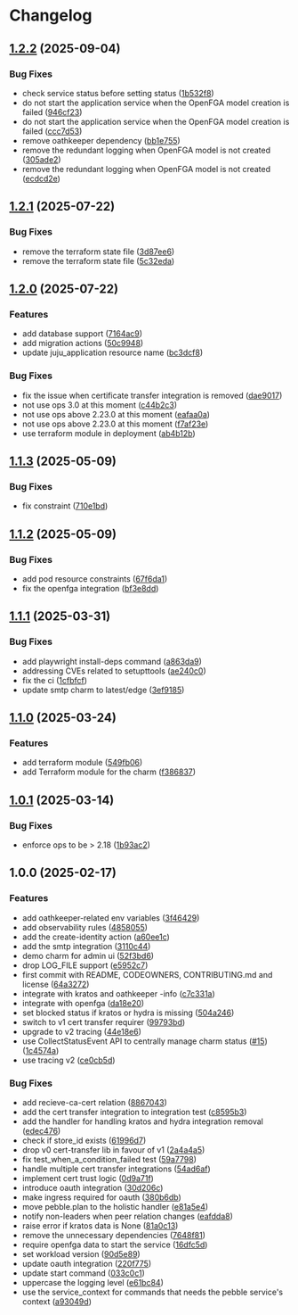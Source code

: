 # Changelog

## [1.2.2](https://github.com/canonical/identity-platform-admin-ui-operator/compare/v1.2.1...v1.2.2) (2025-09-04)


### Bug Fixes

* check service status before setting status ([1b532f8](https://github.com/canonical/identity-platform-admin-ui-operator/commit/1b532f8fb5b7a1228431a8c863065d0ae5996c17))
* do not start the application service when the OpenFGA model creation is failed ([946cf23](https://github.com/canonical/identity-platform-admin-ui-operator/commit/946cf23b66ff87b2b3a79b1840655c60c2b3f282))
* do not start the application service when the OpenFGA model creation is failed ([ccc7d53](https://github.com/canonical/identity-platform-admin-ui-operator/commit/ccc7d53655f6fe851a15ba0dbcf2f50043cc194c))
* remove oathkeeper dependency ([bb1e755](https://github.com/canonical/identity-platform-admin-ui-operator/commit/bb1e755fc59f79e9ba9403c9d2d2cbf5ee16f799))
* remove the redundant logging when OpenFGA model is not created ([305ade2](https://github.com/canonical/identity-platform-admin-ui-operator/commit/305ade20a756f708f17f6482734a3a6411face0a))
* remove the redundant logging when OpenFGA model is not created ([ecdcd2e](https://github.com/canonical/identity-platform-admin-ui-operator/commit/ecdcd2e5b43f3fe318c0952fa63ec3eae72acb92))

## [1.2.1](https://github.com/canonical/identity-platform-admin-ui-operator/compare/v1.2.0...v1.2.1) (2025-07-22)


### Bug Fixes

* remove the terraform state file ([3d87ee6](https://github.com/canonical/identity-platform-admin-ui-operator/commit/3d87ee62e35a7b8fd323683935ca6cfa8162cb20))
* remove the terraform state file ([5c32eda](https://github.com/canonical/identity-platform-admin-ui-operator/commit/5c32eda7a853f5dad63d129b6bdf92f343ed6c51))

## [1.2.0](https://github.com/canonical/identity-platform-admin-ui-operator/compare/v1.1.3...v1.2.0) (2025-07-22)


### Features

* add database support ([7164ac9](https://github.com/canonical/identity-platform-admin-ui-operator/commit/7164ac92319bc410a0934980803455b58de9868f))
* add migration actions ([50c9948](https://github.com/canonical/identity-platform-admin-ui-operator/commit/50c994891048bf6405880331f51ad985ba0e4788))
* update juju_application resource name ([bc3dcf8](https://github.com/canonical/identity-platform-admin-ui-operator/commit/bc3dcf824e2b0b1be503ef1d5d03001939582cfa))


### Bug Fixes

* fix the issue when certificate transfer integration is removed ([dae9017](https://github.com/canonical/identity-platform-admin-ui-operator/commit/dae9017cd1f365d7f041b1b0a558265b1c133dd8))
* not use ops 3.0 at this moment ([c44b2c3](https://github.com/canonical/identity-platform-admin-ui-operator/commit/c44b2c352564b42cf6e4b994e36e5dcdac765683))
* not use ops above 2.23.0 at this moment ([eafaa0a](https://github.com/canonical/identity-platform-admin-ui-operator/commit/eafaa0a674803e65d3340851f3f25f701d9dc42c))
* not use ops above 2.23.0 at this moment ([f7af23e](https://github.com/canonical/identity-platform-admin-ui-operator/commit/f7af23eb831a876fc4f17775cda20aff823776b4))
* use terraform module in deployment ([ab4b12b](https://github.com/canonical/identity-platform-admin-ui-operator/commit/ab4b12b2437bf197ff1881ed51016a8b34992510))

## [1.1.3](https://github.com/canonical/identity-platform-admin-ui-operator/compare/v1.1.2...v1.1.3) (2025-05-09)


### Bug Fixes

* fix constraint ([710e1bd](https://github.com/canonical/identity-platform-admin-ui-operator/commit/710e1bd9a266dd68d0fcf6134087031554fc6a67))

## [1.1.2](https://github.com/canonical/identity-platform-admin-ui-operator/compare/v1.1.1...v1.1.2) (2025-05-09)


### Bug Fixes

* add pod resource constraints ([67f6da1](https://github.com/canonical/identity-platform-admin-ui-operator/commit/67f6da14c9eb5c7e398b037e6ebb74ddad96dbad))
* fix the openfga integration ([bf3e8dd](https://github.com/canonical/identity-platform-admin-ui-operator/commit/bf3e8ddaa49b4e48adfaa7b919a6fba6c80f54fb))

## [1.1.1](https://github.com/canonical/identity-platform-admin-ui-operator/compare/v1.1.0...v1.1.1) (2025-03-31)


### Bug Fixes

* add playwright install-deps command ([a863da9](https://github.com/canonical/identity-platform-admin-ui-operator/commit/a863da9d503ac87ea87a0ed6c09e6859544ca5af))
* addressing CVEs related to setupttools ([ae240c0](https://github.com/canonical/identity-platform-admin-ui-operator/commit/ae240c0eb9acf7d528c5d96bc9e379bbfbdb1eb7))
* fix the ci ([1cfbfcf](https://github.com/canonical/identity-platform-admin-ui-operator/commit/1cfbfcff5e1111dea5f2f1f552c73a5a1d9f7eb6))
* update smtp charm to latest/edge ([3ef9185](https://github.com/canonical/identity-platform-admin-ui-operator/commit/3ef9185b1dd2ffe91e51b84110e9056aaf25f9c3))

## [1.1.0](https://github.com/canonical/identity-platform-admin-ui-operator/compare/v1.0.1...v1.1.0) (2025-03-24)


### Features

* add terraform module ([549fb06](https://github.com/canonical/identity-platform-admin-ui-operator/commit/549fb06388dc9f5ed6958a3a1757f7f995716416))
* add Terraform module for the charm ([f386837](https://github.com/canonical/identity-platform-admin-ui-operator/commit/f386837984e2f310eec38b0ea0d52c1cdd72a691))

## [1.0.1](https://github.com/canonical/identity-platform-admin-ui-operator/compare/v1.0.0...v1.0.1) (2025-03-14)


### Bug Fixes

* enforce ops to be &gt; 2.18 ([1b93ac2](https://github.com/canonical/identity-platform-admin-ui-operator/commit/1b93ac2467a342ef9e93a7371e9ef05317b283c3))

## 1.0.0 (2025-02-17)


### Features

* add oathkeeper-related env variables ([3f46429](https://github.com/canonical/identity-platform-admin-ui-operator/commit/3f4642973cb98b18bbd7b922a31f7efcc402cbe6))
* add observability rules ([4858055](https://github.com/canonical/identity-platform-admin-ui-operator/commit/485805538a185c2ea192b52124c4a90bb88af9af))
* add the create-identity action ([a60ee1c](https://github.com/canonical/identity-platform-admin-ui-operator/commit/a60ee1cd6f0c8b706b62d8b888ea888979934558))
* add the smtp integration ([3110c44](https://github.com/canonical/identity-platform-admin-ui-operator/commit/3110c44c2b9e88d7da69f613f1ffc9a1827f82a7))
* demo charm for admin ui ([52f3bd6](https://github.com/canonical/identity-platform-admin-ui-operator/commit/52f3bd6e32baa6e8c4d47b98e26fa8ec44de61b8))
* drop LOG_FILE support ([e5952c7](https://github.com/canonical/identity-platform-admin-ui-operator/commit/e5952c74f367d41dbc641137a54660c6c64c3d7b))
* first commit with README, CODEOWNERS, CONTRIBUTING.md and license ([64a3272](https://github.com/canonical/identity-platform-admin-ui-operator/commit/64a3272467c783cc6ec421b2ca4a53c8b2f9bff1))
* integrate with kratos and oathkeeper -info ([c7c331a](https://github.com/canonical/identity-platform-admin-ui-operator/commit/c7c331afe9f48cb1f43d59d16059ce4986449a2a))
* integrate with openfga ([da18e20](https://github.com/canonical/identity-platform-admin-ui-operator/commit/da18e208673e78afcab634b52a7071721c34e941))
* set blocked status if kratos or hydra is missing ([504a246](https://github.com/canonical/identity-platform-admin-ui-operator/commit/504a2468e6a8d78c40a8bb3a7f2f1717379b0177))
* switch to v1 cert transfer requirer ([99793bd](https://github.com/canonical/identity-platform-admin-ui-operator/commit/99793bd523229cb17713fb0543154289ad27807d))
* upgrade to v2 tracing ([44e18e6](https://github.com/canonical/identity-platform-admin-ui-operator/commit/44e18e61546ccc5b04d2e331c02bd927f8545a4d))
* use CollectStatusEvent API to centrally manage charm status ([#15](https://github.com/canonical/identity-platform-admin-ui-operator/issues/15)) ([1c4574a](https://github.com/canonical/identity-platform-admin-ui-operator/commit/1c4574a48e1f7b88a59d8298ecb2b4d92900f823))
* use tracing v2 ([ce0cb5d](https://github.com/canonical/identity-platform-admin-ui-operator/commit/ce0cb5dec9343a46a1885db0dc211b1ec47d67be))


### Bug Fixes

* add recieve-ca-cert relation ([8867043](https://github.com/canonical/identity-platform-admin-ui-operator/commit/8867043607197c63d159ad0d68be63671ab68735))
* add the cert transfer integration to integration test ([c8595b3](https://github.com/canonical/identity-platform-admin-ui-operator/commit/c8595b338c71b3e716f77617c06c68c091c2de20))
* add the handler for handling kratos and hydra integration removal ([edec476](https://github.com/canonical/identity-platform-admin-ui-operator/commit/edec4766ef95bbf5d854aeb10cd481822ffaa612))
* check if store_id exists ([61996d7](https://github.com/canonical/identity-platform-admin-ui-operator/commit/61996d7c6cb2411a34a7fe146e0cfa2289916047))
* drop v0 cert-transfer lib in favour of v1 ([2a4a4a5](https://github.com/canonical/identity-platform-admin-ui-operator/commit/2a4a4a522e5f761fc93dca04f6b482cba6dfe394))
* fix test_when_a_condition_failed test ([59a7798](https://github.com/canonical/identity-platform-admin-ui-operator/commit/59a77988be49d13f736cfbed1995705e96e1efc2))
* handle multiple cert transfer integrations ([54ad6af](https://github.com/canonical/identity-platform-admin-ui-operator/commit/54ad6afc44f2df7e284d1066146aff4326f4713e))
* implement cert trust logic ([0d9a71f](https://github.com/canonical/identity-platform-admin-ui-operator/commit/0d9a71fd7be5cbf76a16f5eb909b12bf3c710c9d))
* introduce oauth integration ([30d206c](https://github.com/canonical/identity-platform-admin-ui-operator/commit/30d206cb27a6d3d087068a17c0bcfbd4d137ad95))
* make ingress required for oauth ([380b6db](https://github.com/canonical/identity-platform-admin-ui-operator/commit/380b6db657db67ec895de4e67893d4f48660edd3))
* move pebble.plan to the holistic handler ([e81a5e4](https://github.com/canonical/identity-platform-admin-ui-operator/commit/e81a5e4761d82e3f325f0f3f0160b6c52c560816))
* notify non-leaders when peer relation changes ([eafdda8](https://github.com/canonical/identity-platform-admin-ui-operator/commit/eafdda8a4a3bde5c6b2895acd950dd60893eaf59))
* raise error if kratos data is None ([81a0c13](https://github.com/canonical/identity-platform-admin-ui-operator/commit/81a0c13282643db2a0ecee5c8525cdd62366ee00))
* remove the unnecessary dependencies ([7648f81](https://github.com/canonical/identity-platform-admin-ui-operator/commit/7648f8100bc4fdf8153b2c23bba2688cdca2ed10))
* require openfga data to start the service ([16dfc5d](https://github.com/canonical/identity-platform-admin-ui-operator/commit/16dfc5d3e6b5c4535353da9a658c948118817cc7))
* set workload version ([90d5e89](https://github.com/canonical/identity-platform-admin-ui-operator/commit/90d5e89e4ed7abcb75b153ffc3323c4adf6d6b9c))
* update oauth integration ([220f775](https://github.com/canonical/identity-platform-admin-ui-operator/commit/220f77585c2af6a89009959c0856c542445e0d50))
* update start command ([033c0c1](https://github.com/canonical/identity-platform-admin-ui-operator/commit/033c0c1f4884aff2cb3af7f34f80f7102293bcec))
* uppercase the logging level ([e61bc84](https://github.com/canonical/identity-platform-admin-ui-operator/commit/e61bc84960563320881d86a17aa72abd29d8ea46))
* use the service_context for commands that needs the pebble service's context ([a93049d](https://github.com/canonical/identity-platform-admin-ui-operator/commit/a93049d626f96f97c295833573875e7388263edd))
